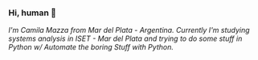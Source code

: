 ### Hi, human 👋
*I'm Camila Mazza from Mar del Plata - Argentina.
Currently I'm studying systems analysis in ISET - Mar del Plata and trying to do some stuff in Python w/ Automate the boring Stuff with Python.*

<!--
**CamoMazza/CamoMazza** is a ✨ _special_ ✨ repository because its `README.md` (this file) appears on your GitHub profile.

Here are some ideas to get you started:
